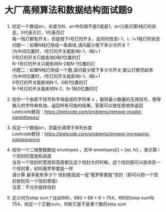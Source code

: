 # 大厂高频算法和数据结构面试题9

### 

1. 给定一个数组arr，长度为N，arr中的值不是0就是1。arr[i]表示第i栈灯的状态，0代表灭灯，1代表亮灯  
   每一栈灯都有开关，但是按下i号灯的开关，会同时改变i-1、i、i+1栈灯的状态  
   问题一：如果N栈灯排成一条直线,请问最少按下多少次开关？  
   i为中间位置时，i号灯的开关能影响i-1、i和i+1  
   0号灯的开关只能影响0和1位置的灯  
   N-1号灯的开关只能影响N-2和N-1位置的灯  
   问题二：如果N栈灯排成一个圈,请问最少按下多少次开关,能让灯都亮起来  
   i为中间位置时，i号灯的开关能影响i-1、i和i+1  
   0号灯的开关能影响N-1、0和1位置的灯  
   N-1号灯的开关能影响N-2、N-1和0位置的灯



2. 给你一个由若干括号和字母组成的字符串 s ，删除最小数量的无效括号，使得输入的字符串有效。返回所有可能的结果。答案可以按任意顺序返回  
   Leetcode题目：https://leetcode.com/problems/remove-invalid-parentheses/




3. 给定一个数组arr，求最长递增子序列长度  
   Leetcode题目：https://leetcode.com/problems/longest-increasing-subsequence




4. 给你一个二维整数数组 envelopes ，其中 envelopes[i] = [wi, hi] ，表示第 i 个信封的宽度和高度  
   当另一个信封的宽度和高度都比这个信封大的时候，这个信封就可以放进另一个信封里，如同俄罗斯套娃一样  
   请计算 最多能有多少个 信封能组成一组“俄罗斯套娃”信封（即可以把一个信封放到另一个信封里面）  
   注意：不允许旋转信封





5. 定义何为step sum？比如680，680 + 68 + 6 = 754，680的step sum叫754。给定一个正数num，判断它是不是某个数的step sum  





